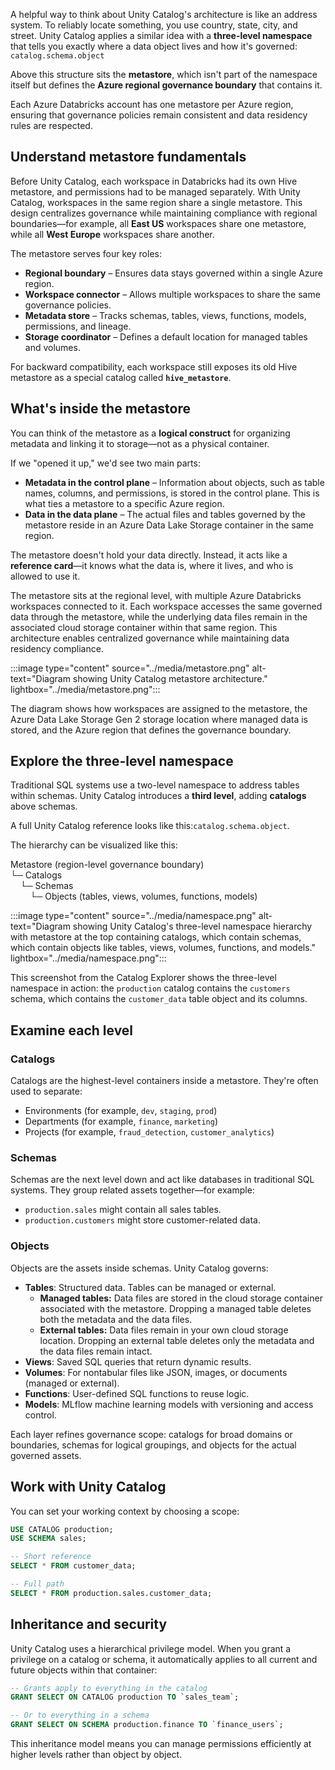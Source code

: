 A helpful way to think about Unity Catalog's architecture is like an address system. To reliably locate something, you use country, state, city, and street. Unity Catalog applies a similar idea with a **three-level namespace** that tells you exactly where a data object lives and how it's governed: `catalog.schema.object`

Above this structure sits the **metastore**, which isn't part of the namespace itself but defines the **Azure regional governance boundary** that contains it.

Each Azure Databricks account has one metastore per Azure region, ensuring that governance policies remain consistent and data residency rules are respected.

## Understand metastore fundamentals

Before Unity Catalog, each workspace in Databricks had its own Hive metastore, and permissions had to be managed separately.
With Unity Catalog, workspaces in the same region share a single metastore. This design centralizes governance while maintaining compliance with regional boundaries—for example, all **East US** workspaces share one metastore, while all **West Europe** workspaces share another.

The metastore serves four key roles:

- **Regional boundary** – Ensures data stays governed within a single Azure region.
- **Workspace connector** – Allows multiple workspaces to share the same governance policies.
- **Metadata store** – Tracks schemas, tables, views, functions, models, permissions, and lineage.
- **Storage coordinator** – Defines a default location for managed tables and volumes.

For backward compatibility, each workspace still exposes its old Hive metastore as a special catalog called **`hive_metastore`**.

## What's inside the metastore

You can think of the metastore as a **logical construct** for organizing metadata and linking it to storage—not as a physical container.

If we "opened it up," we'd see two main parts:

- **Metadata in the control plane** – Information about objects, such as table names, columns, and permissions, is stored in the control plane. This is what ties a metastore to a specific Azure region.
- **Data in the data plane** – The actual files and tables governed by the metastore reside in an Azure Data Lake Storage container in the same region.

The metastore doesn't hold your data directly. Instead, it acts like a **reference card**—it knows what the data is, where it lives, and who is allowed to use it.

The metastore sits at the regional level, with multiple Azure Databricks workspaces connected to it. Each workspace accesses the same governed data through the metastore, while the underlying data files remain in the associated cloud storage container within that same region. This architecture enables centralized governance while maintaining data residency compliance.

:::image type="content" source="../media/metastore.png" alt-text="Diagram showing Unity Catalog metastore architecture." lightbox="../media/metastore.png":::

The diagram shows how workspaces are assigned to the metastore, the Azure Data Lake Storage Gen 2 storage location where managed data is stored, and the Azure region that defines the governance boundary.

## Explore the three-level namespace

Traditional SQL systems use a two-level namespace to address tables within schemas. Unity Catalog introduces a **third level**, adding **catalogs** above schemas.

A full Unity Catalog reference looks like this:`catalog.schema.object`.

The hierarchy can be visualized like this:

Metastore (region-level governance boundary)  
└─ Catalogs  
&nbsp;&nbsp;&nbsp;&nbsp;└─ Schemas  
&nbsp;&nbsp;&nbsp;&nbsp;&nbsp;&nbsp;&nbsp;&nbsp;└─ Objects (tables, views, volumes, functions, models)

:::image type="content" source="../media/namespace.png" alt-text="Diagram showing Unity Catalog's three-level namespace hierarchy with metastore at the top containing catalogs, which contain schemas, which contain objects like tables, views, volumes, functions, and models." lightbox="../media/namespace.png":::

This screenshot from the Catalog Explorer shows the three-level namespace in action: the `production` catalog contains the `customers` schema, which contains the `customer_data` table object and its columns.

## Examine each level

### Catalogs

Catalogs are the highest-level containers inside a metastore.
They're often used to separate:

- Environments (for example, `dev`, `staging`, `prod`)
- Departments (for example, `finance`, `marketing`)
- Projects (for example, `fraud_detection`, `customer_analytics`)

### Schemas

Schemas are the next level down and act like databases in traditional SQL systems.
They group related assets together—for example:

- `production.sales` might contain all sales tables.
- `production.customers` might store customer-related data.

### Objects

Objects are the assets inside schemas. Unity Catalog governs:

- **Tables**:  Structured data. Tables can be managed or external.
  - **Managed tables:** Data files are stored in the cloud storage container associated with the metastore. Dropping a managed table deletes both the metadata and the data files.
  - **External tables:** Data files remain in your own cloud storage location. Dropping an external table deletes only the metadata and the data files remain intact.
- **Views**: Saved SQL queries that return dynamic results.
- **Volumes**: For nontabular files like JSON, images, or documents (managed or external).
- **Functions**: User-defined SQL functions to reuse logic.
- **Models**: MLflow machine learning models with versioning and access control.

Each layer refines governance scope: catalogs for broad domains or boundaries, schemas for logical groupings, and objects for the actual governed assets.

## Work with Unity Catalog

You can set your working context by choosing a scope:

```sql
USE CATALOG production;
USE SCHEMA sales;

-- Short reference
SELECT * FROM customer_data;

-- Full path
SELECT * FROM production.sales.customer_data;
```

## Inheritance and security

Unity Catalog uses a hierarchical privilege model. When you grant a privilege on a catalog or schema, it automatically applies to all current and future objects within that container:

```sql
-- Grants apply to everything in the catalog
GRANT SELECT ON CATALOG production TO `sales_team`;

-- Or to everything in a schema
GRANT SELECT ON SCHEMA production.finance TO `finance_users`;
```

This inheritance model means you can manage permissions efficiently at higher levels rather than object by object.
